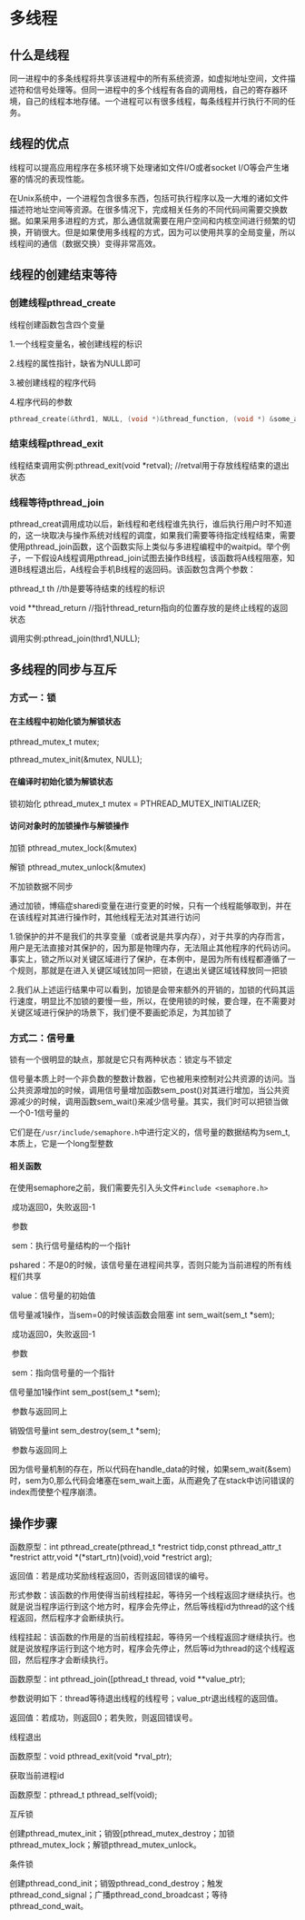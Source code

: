 # 多线程

## 什么是线程

同一进程中的多条线程将共享该进程中的所有系统资源，如虚拟地址空间，文件描述符和信号处理等。但同一进程中的多个线程有各自的调用栈，自己的寄存器环境，自己的线程本地存储。一个进程可以有很多线程，每条线程并行执行不同的任务。

## 线程的优点

线程可以提高应用程序在多核环境下处理诸如文件I/O或者socket I/O等会产生堵塞的情况的表现性能。

在Unix系统中，一个进程包含很多东西，包括可执行程序以及一大堆的诸如文件描述符地址空间等资源。在很多情况下，完成相关任务的不同代码间需要交换数据。如果采用多进程的方式，那么通信就需要在用户空间和内核空间进行频繁的切换，开销很大。但是如果使用多线程的方式，因为可以使用共享的全局变量，所以线程间的通信（数据交换）变得非常高效。

## 线程的创建结束等待

### 创建线程pthread_create

线程创建函数包含四个变量

1.一个线程变量名，被创建线程的标识

2.线程的属性指针，缺省为NULL即可

3.被创建线程的程序代码

4.程序代码的参数

```c
pthread_create(&thrd1, NULL, (void *)&thread_function, (void *) &some_argument);
```

### 结束线程pthread_exit

线程结束调用实例:pthread_exit(void *retval); //retval用于存放线程结束的退出状态

### 线程等待pthread_join

pthread_creat调用成功以后，新线程和老线程谁先执行，谁后执行用户时不知道的，这一块取决与操作系统对线程的调度，如果我们需要等待指定线程结束，需要使用pthread_join函数，这个函数实际上类似与多进程编程中的waitpid。举个例子，一下假设A线程调用pthread_join试图去操作B线程，该函数将A线程阻塞，知道B线程退出后，A线程会手机B线程的返回码。该函数包含两个参数：

pthread_t th //th是要等待结束的线程的标识

void **thread_return //指针thread_return指向的位置存放的是终止线程的返回状态

调用实例:pthread_join(thrd1,NULL);

## 多线程的同步与互斥

### 方式一：锁

#### 在主线程中初始化锁为解锁状态

pthread_mutex_t mutex;

pthread_mutex_init(&mutex, NULL);

#### 在编译时初始化锁为解锁状态

锁初始化 pthread_mutex_t mutex = PTHREAD_MUTEX_INITIALIZER;

#### 访问对象时的加锁操作与解锁操作

加锁 pthread_mutex_lock(&mutex)

解锁 pthread_mutex_unlock(&mutex)

不加锁数据不同步

通过加锁，博癌症sharedi变量在进行变更的时候，只有一个线程能够取到，并在在该线程对其进行操作时，其他线程无法对其进行访问

1.锁保护的并不是我们的共享变量（或者说是共享内存），对于共享的内存而言，用户是无法直接对其保护的，因为那是物理内存，无法阻止其他程序的代码访问。事实上，锁之所以对关键区域进行了保护，在本例中，是因为所有线程都遵循了一个规则，那就是在进入关键区域钱加同一把锁，在退出关键区域钱释放同一把锁

2.我们从上述运行结果中可以看到，加锁是会带来额外的开销的，加锁的代码其运行速度，明显比不加锁的要慢一些，所以，在使用锁的时候，要合理，在不需要对关键区域进行保护的场景下，我们便不要画蛇添足，为其加锁了

### 方式二：信号量

锁有一个很明显的缺点，那就是它只有两种状态：锁定与不锁定

信号量本质上时一个非负数的整数计数器，它也被用来控制对公共资源的访问。当公共资源增加的时候，调用信号量增加函数sem_post()对其进行增加，当公共资源减少的时候，调用函数sem_wait()来减少信号量。其实，我们时可以把锁当做一个0-1信号量的

它们是在`/usr/include/semaphore.h`中进行定义的，信号量的数据结构为sem_t, 本质上，它是一个long型整数

#### 相关函数

在使用semaphore之前，我们需要先引入头文件`#include <semaphore.h>`

​	成功返回0，失败返回-1

​	参数

​	sem：执行信号量结构的一个指针

​	pshared：不是0的时候，该信号量在进程间共享，否则只能为当前进程的所有线程们共享

​	value：信号量的初始值

信号量减1操作，当sem=0的时候该函数会阻塞 int sem_wait(sem_t *sem);

​	成功返回0，失败返回-1

​	参数

​	sem：指向信号量的一个指针

信号量加1操作int sem_post(sem_t *sem);

​	参数与返回同上

销毁信号量int sem_destroy(sem_t *sem);

​	参数与返回同上

因为信号量机制的存在，所以代码在handle_data的时候，如果sem_wait(&sem)时，sem为0,那么代码会堵塞在sem_wait上面，从而避免了在stack中访问错误的index而使整个程序崩溃。

## 操作步骤

函数原型：int pthread_create(pthread_t *restrict tidp,const pthread_attr_t *restrict attr,void *(*start_rtn)(void),void *restrict arg);

返回值：若是成功奖励线程返回0，否则返回错误的编号。

形式参数：该函数的作用使得当前线程挂起，等待另一个线程返回才继续执行。也就是说当程序运行到这个地方时，程序会先停止，然后等线程id为thread的这个线程返回，然后程序才会断续执行。

线程挂起：该函数的作用是的当前线程挂起，等待另一个线程返回才继续执行。也就是说放程序运行到这个地方时，程序会先停止，然后等id为thread的这个线程返回，然后程序才会断续执行。

函数原型：int pthread_join([pthread_t thread, void **value_ptr);

参数说明如下：thread等待退出线程的线程号；value_ptr退出线程的返回值。

返回值：若成功，则返回0；若失败，则返回错误号。

线程退出

函数原型：void pthread_exit(void *rval_ptr);

获取当前进程id

函数原型：pthread_t pthread_self(void);

互斥锁

创建pthread_mutex_init；销毁[pthread_mutex_destroy；加锁pthread_mutex_lock；解锁pthread_mutex_unlock。

条件锁

创建pthread_cond_init；销毁pthread_cond_destroy；触发pthread_cond_signal；广播pthread_cond_broadcast；等待pthread_cond_wait。



 



